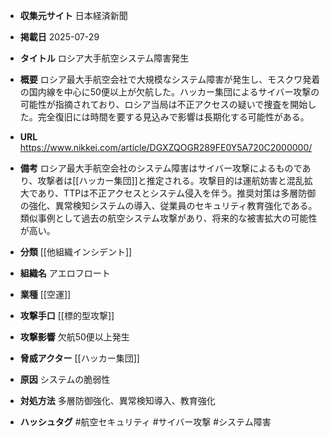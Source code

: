 - **収集元サイト**
日本経済新聞

- **掲載日**
2025-07-29

- **タイトル**
ロシア大手航空システム障害発生

- **概要**
ロシア最大手航空会社で大規模なシステム障害が発生し、モスクワ発着の国内線を中心に50便以上が欠航した。ハッカー集団によるサイバー攻撃の可能性が指摘されており、ロシア当局は不正アクセスの疑いで捜査を開始した。完全復旧には時間を要する見込みで影響は長期化する可能性がある。

- **URL**
https://www.nikkei.com/article/DGXZQOGR289FE0Y5A720C2000000/

- **備考**
ロシア最大手航空会社のシステム障害はサイバー攻撃によるものであり、攻撃者は[[ハッカー集団]]と推定される。攻撃目的は運航妨害と混乱拡大であり、TTPは不正アクセスとシステム侵入を伴う。推奨対策は多層防御の強化、異常検知システムの導入、従業員のセキュリティ教育強化である。類似事例として過去の航空システム攻撃があり、将来的な被害拡大の可能性が高い。

- **分類**
[[他組織インシデント]]

- **組織名**
アエロフロート

- **業種**
[[空運]]

- **攻撃手口**
[[標的型攻撃]]

- **攻撃影響**
欠航50便以上発生

- **脅威アクター**
[[ハッカー集団]]

- **原因**
システムの脆弱性

- **対処方法**
多層防御強化、異常検知導入、教育強化

- **ハッシュタグ**
#航空セキュリティ #サイバー攻撃 #システム障害
